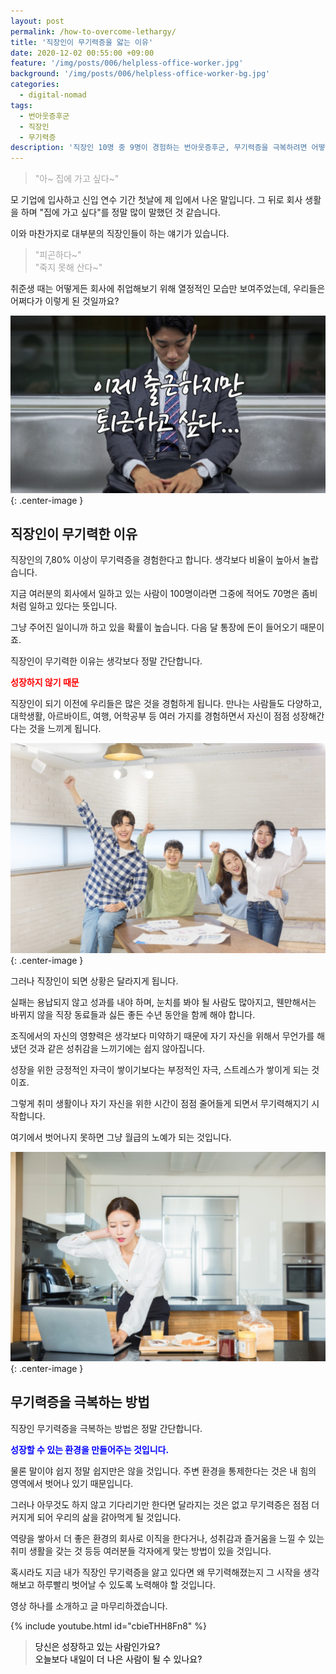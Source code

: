 ```yaml
---
layout: post
permalink: /how-to-overcome-lethargy/
title: '직장인이 무기력증을 앓는 이유'
date: 2020-12-02 00:55:00 +09:00
feature: '/img/posts/006/helpless-office-worker.jpg'
background: '/img/posts/006/helpless-office-worker-bg.jpg'
categories:
  - digital-nomad
tags:
  - 번아웃증후군
  - 직장인
  - 무기력증
description: '직장인 10명 중 9명이 경험하는 번아웃증후군, 무기력증을 극복하려면 어떻게 해야 할까요?'
---
```


> <span style="color:#A4A4A4;">"아~ 집에 가고 싶다~"</span>

모 기업에 입사하고 신입 연수 기간 첫날에 제 입에서 나온 말입니다.
그 뒤로 회사 생활을 하며 "집에 가고 싶다"를 정말 많이 말했던 것 같습니다.

이와 마찬가지로 대부분의 직장인들이 하는 얘기가 있습니다.

> <span style="color:#A4A4A4;">"피곤하다~"<br>
"죽지 못해 산다~"</span>

취준생 때는 어떻게든 회사에 취업해보기 위해 열정적인 모습만 보여주었는데, 우리들은 어쩌다가 이렇게 된 것일까요?

![출근하는직장인](/img/posts/006/go-to-work.jpg){: .center-image }

## 직장인이 무기력한 이유

직장인의 7,80% 이상이 무기력증을 경험한다고 합니다. 생각보다 비율이 높아서 놀랍습니다.

지금 여러분의 회사에서 일하고 있는 사람이 100명이라면 그중에 적어도 70명은 좀비처럼 일하고 있다는 뜻입니다.

그냥 주어진 일이니까 하고 있을 확률이 높습니다. 다음 달 통장에 돈이 들어오기 때문이죠.

직장인이 무기력한 이유는 생각보다 정말 간단합니다.

<span style="color:red;">**성장하지 않기 때문**</span>

직장인이 되기 이전에 우리들은 많은 것을 경험하게 됩니다.
만나는 사람들도 다양하고, 대학생활, 아르바이트, 여행, 어학공부 등 여러 가지를 경험하면서 자신이 점점 성장해간다는 것을 느끼게 됩니다.

![학생들](/img/posts/006/students.jpg){: .center-image }

그러나 직장인이 되면 상황은 달라지게 됩니다.

실패는 용납되지 않고 성과를 내야 하며, 눈치를 봐야 될 사람도 많아지고, 웬만해서는 바뀌지 않을 직장 동료들과 싫든 좋든 수년 동안을 함께 해야 합니다.

조직에서의 자신의 영향력은 생각보다 미약하기 때문에 자기 자신을 위해서 무언가를 해냈던 것과 같은 성취감을 느끼기에는 쉽지 않아집니다.

성장을 위한 긍정적인 자극이 쌓이기보다는 부정적인 자극, 스트레스가 쌓이게 되는 것이죠.

그렇게 취미 생활이나 자기 자신을 위한 시간이 점점 줄어들게 되면서 무기력해지기 시작합니다.

여기에서 벗어나지 못하면 그냥 월급의 노예가 되는 것입니다.

![직장인여성](/img/posts/006/office-worker-women.jpg){: .center-image }

## 무기력증을 극복하는 방법

직장인 무기력증을 극복하는 방법은 정말 간단합니다.

<span style="color:blue;">**성장할 수 있는 환경을 만들어주는 것입니다.**</span>

물론 말이야 쉽지 정말 쉽지만은 않을 것입니다. 주변 환경을 통제한다는 것은 내 힘의 영역에서 벗어나 있기 때문입니다.

그러나 아무것도 하지 않고 기다리기만 한다면 달라지는 것은 없고 무기력증은 점점 더 커지게 되어 우리의 삶을 갉아먹게 될 것입니다.

역량을 쌓아서 더 좋은 환경의 회사로 이직을 한다거나, 성취감과 즐거움을 느낄 수 있는 취미 생활을 갖는 것 등등 여러분들 각자에게 맞는 방법이 있을 것입니다.

혹시라도 지금 내가 직장인 무기력증을 앓고 있다면 왜 무기력해졌는지 그 시작을 생각해보고 하루빨리 벗어날 수 있도록 노력해야 할 것입니다.

영상 하나를 소개하고 글 마무리하겠습니다.

{% include youtube.html id="cbieTHH8Fn8" %}

> <span style="color:#000000;">당신은 성장하고 있는 사람인가요?<br>
오늘보다 내일이 더 나은 사람이 될 수 있나요?</span>
